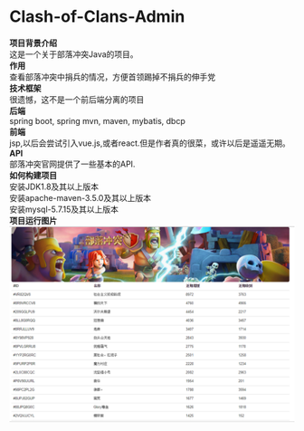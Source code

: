 # Clash-of-Clans-Admin<br>
<b>项目背景介绍</b><br>
这是一个关于部落冲突Java的项目。<br>
<b>作用</b><br>
查看部落冲突中捐兵的情况，方便首领踢掉不捐兵的伸手党<br>
<b>技术框架</b><br>
很遗憾，这不是一个前后端分离的项目<br>
<b>后端</b><br>
spring boot, spring mvn, maven, mybatis, dbcp<br>
<b>前端</b><br>
jsp,以后会尝试引入vue.js,或者react.但是作者真的很菜，或许以后是遥遥无期。<br>
<b>API</b><br>
部落冲突官网提供了一些基本的API.<br>
<b>如何构建项目</b><br>
安装JDK1.8及其以上版本<br>
安装apache-maven-3.5.0及其以上版本<br>
安装mysql-5.7.15及其以上版本<br>
<b>项目运行图片</b><br>
 ![image](https://github.com/ChenLin12138/Clash-of-Clans-Admin/blob/master/src/main/resources/static/pic/DonationRank.PNG)
